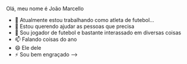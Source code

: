 Olá, meu nome é João Marcello
- 🔭 Atualmente estou trabalhando como atleta de futebol...
- 👯 Estou querendo ajudar as pessoas que precisa 
- 💬 Sou jogador de futebol e bastante interassado em diversas coisas
- 📫 Falando coisas do ano 
- 😄 Ele dele
- ⚡ Sou bem engraçado 
-->
